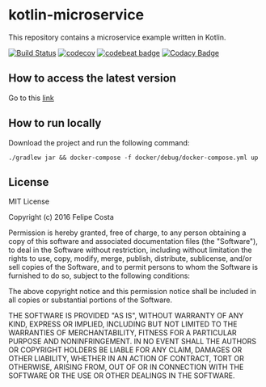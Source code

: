 # kotlin-microservice

This repository contains a microservice example written in Kotlin.

[![Build Status](https://travis-ci.org/felipehjcosta/kotlin-microservice.svg?branch=master)](https://travis-ci.org/felipehjcosta/kotlin-microservice)
[![codecov](https://codecov.io/gh/felipehjcosta/kotlin-microservice/branch/master/graph/badge.svg)](https://codecov.io/gh/felipehjcosta/kotlin-microservice)
[![codebeat badge](https://codebeat.co/badges/b5a0014a-b81f-4124-ab46-3e1a7197e4dd)](https://codebeat.co/projects/github-com-fcostaa-kotlin-microservice-master) [![Codacy Badge](https://api.codacy.com/project/badge/Grade/f00d680196f64592b6a3a22e296cfb44)](https://www.codacy.com/app/felipe.h.j.costa/kotlin-microservice?utm_source=github.com&amp;utm_medium=referral&amp;utm_content=felipehjcosta/kotlin-microservice&amp;utm_campaign=Badge_Grade)

How to access the latest version
-------
Go to this [link](https://kotlin-microservice.herokuapp.com)


How to run locally
-------
Download the project and run the following command:
```
./gradlew jar && docker-compose -f docker/debug/docker-compose.yml up
```


License
-------

  MIT License
  
  Copyright (c) 2016 Felipe Costa
  
  Permission is hereby granted, free of charge, to any person obtaining a copy
  of this software and associated documentation files (the "Software"), to deal
  in the Software without restriction, including without limitation the rights
  to use, copy, modify, merge, publish, distribute, sublicense, and/or sell
  copies of the Software, and to permit persons to whom the Software is
  furnished to do so, subject to the following conditions:
  
  The above copyright notice and this permission notice shall be included in all
  copies or substantial portions of the Software.
  
  THE SOFTWARE IS PROVIDED "AS IS", WITHOUT WARRANTY OF ANY KIND, EXPRESS OR
  IMPLIED, INCLUDING BUT NOT LIMITED TO THE WARRANTIES OF MERCHANTABILITY,
  FITNESS FOR A PARTICULAR PURPOSE AND NONINFRINGEMENT. IN NO EVENT SHALL THE
  AUTHORS OR COPYRIGHT HOLDERS BE LIABLE FOR ANY CLAIM, DAMAGES OR OTHER
  LIABILITY, WHETHER IN AN ACTION OF CONTRACT, TORT OR OTHERWISE, ARISING FROM,
  OUT OF OR IN CONNECTION WITH THE SOFTWARE OR THE USE OR OTHER DEALINGS IN THE
  SOFTWARE.

